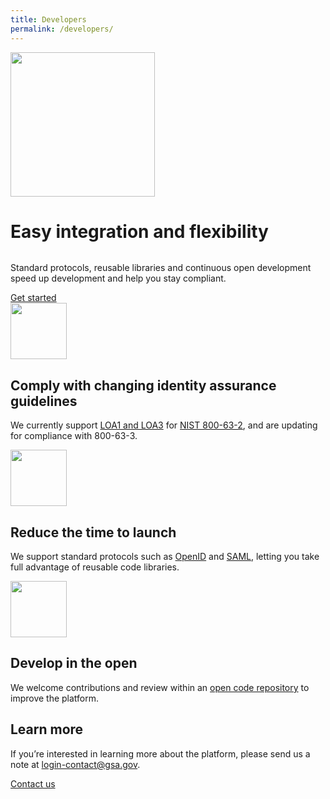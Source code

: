 ```yaml
---
title: Developers
permalink: /developers/
---
```


<div class="bg-navy">
  <div class="container cntnr-wide px2 py5 clearfix">
    <img alt="" width="231" class="mt1 mx4 right md-show" src="{{ '/assets/img/playbook-landing.svg' | relative_url }}">
    <h1 class="mt0 mb1 white">
      Easy integration and flexibility
    </h1><img alt="" class="mb3" src="{{ '/assets/img/hr-red-2.svg' | relative_url }}">
    <p class="mb3 overflow-hidden white fs-20p serif">
      Standard protocols, reusable libraries and continuous open development speed up development and help you stay compliant.
    </p>
    <a href="https://developers.login.gov/" target="_blank" class="btn btn-primary btn-wide">Get started</a>
  </div>
</div>

<div class="bg-white">
  <div class="container cntnr-wide p2">
    <div class="clearfix mxn2">
      <div class="col col-12 sm-col-4 px2 mb3 center">
        <img alt="" src="{{ '/assets/img/users.svg' | relative_url }}" height="90">
        <h2 class="mt2 mb2 blue">Comply with changing identity assurance guidelines</h2>
        <p>We currently support <a href="https://developers.login.gov/attributes/" target="_blank">LOA1 and LOA3</a> for <a href="http://nvlpubs.nist.gov/nistpubs/SpecialPublications/NIST.SP.800-63-2.pdf" target="_blank">NIST 800-63-2</a>, and are updating for compliance with 800-63-3.</p>
      </div>
      <div class="col col-12 sm-col-4 px2 mb3 center">
        <img alt="" src="{{ '/assets/img/partners.svg' | relative_url }}" height="90">
        <h2 class="mt2 mb2 blue">Reduce the time to launch</h2>
        <p>We support standard protocols such as <a href="https://developers.login.gov/openid-connect/" target="_blank">OpenID</a> and <a href="https://developers.login.gov/saml/" target="_blank">SAML</a>, letting you take full advantage of reusable code libraries.</p>
      </div>
      <div class="col col-12 sm-col-4 px2 mb3 center">
        <img alt="" src="{{ '/assets/img/built.svg' | relative_url }}" height="90">
        <h2 class="mt2 mb2 blue">Develop in the open</h2>
        <p>We welcome contributions and review within an <a href="https://github.com/18F/identity-idp" target="_blank">open code repository</a> to improve the platform.</p>
      </div>
    </div>
  </div>
</div>

<div class="bg-light-blue">
  <div class="container cntnr-wide px2 py3">
    <div class="clearfix">
      <div class="col-12 sm-col-10 mx-auto">
        <h2 class="mt1 mb2 red">Learn more</h2>
        <p class="mt0 fs-20p serif line-height-3">If you’re interested in learning more about the platform, please send us a note at <a href="mailto:login-contact@gsa.gov?subject=login.gov">login-contact@gsa.gov</a>.</p>
        <div class="center">
          <a href="{{ '/contact' | relative_url }}" class="btn btn-primary btn-wide mb2">Contact us</a>
        </div>
      </div>
    </div>
  </div>
</div>
